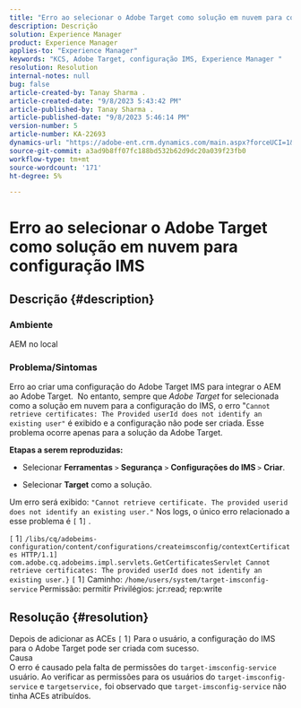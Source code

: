 ```yaml
---
title: "Erro ao selecionar o Adobe Target como solução em nuvem para configuração IMS"
description: Descrição
solution: Experience Manager
product: Experience Manager
applies-to: "Experience Manager"
keywords: "KCS, Adobe Target, configuração IMS, Experience Manager "
resolution: Resolution
internal-notes: null
bug: false
article-created-by: Tanay Sharma .
article-created-date: "9/8/2023 5:43:42 PM"
article-published-by: Tanay Sharma .
article-published-date: "9/8/2023 5:46:14 PM"
version-number: 5
article-number: KA-22693
dynamics-url: "https://adobe-ent.crm.dynamics.com/main.aspx?forceUCI=1&pagetype=entityrecord&etn=knowledgearticle&id=eee81f40-6f4e-ee11-be6e-6045bd006295"
source-git-commit: a3ad9b8ff07fc188bd532b62d9dc20a039f23fb0
workflow-type: tm+mt
source-wordcount: '171'
ht-degree: 5%

---
```


# Erro ao selecionar o Adobe Target como solução em nuvem para configuração IMS

## Descrição {#description}


### Ambiente

AEM no local

### Problema/Sintomas

Erro ao criar uma configuração do Adobe Target IMS para integrar o AEM ao Adobe Target.  No entanto, sempre que *Adobe Target* for selecionada como a solução em nuvem para a configuração do IMS, o erro &quot;`Cannot retrieve certificates: The Provided userId does not identify an existing user"` é exibido e a configuração não pode ser criada. Esse problema ocorre apenas para a solução da Adobe Target.



<b>Etapas a serem reproduzidas:</b>

- Selecionar <b>Ferramentas</b> `>`  <b>Segurança</b> `>`  <b>Configurações do IMS </b>`>`  <b>Criar</b>.


- Selecionar <b>Target</b> como a solução.


Um erro será exibido: `"Cannot retrieve certificate. The provided userid does not identify an existing user."` Nos logs, o único erro relacionado a esse problema é `[` 1`]` .

`[` 1`]`  `/libs/cq/adobeims-configuration/content/configurations/createimsconfig/contextCertificates HTTP/1.1]  com.adobe.cq.adobeims.impl.servlets.GetCertificatesServlet Cannot retrieve certificates: The provided userId does not identify an existing user.}` `[` 1`]`  Caminho: `/home/users/system/target-imsconfig-service` Permissão: permitir Privilégios: jcr:read; rep:write


## Resolução {#resolution}


Depois de adicionar as ACEs `[` 1`]`  Para o usuário, a configuração do IMS para o Adobe Target pode ser criada com sucesso.
<br>Causa<br>
O erro é causado pela falta de permissões do `target-imsconfig-service` usuário. Ao verificar as permissões para os usuários do `target-imsconfig-service` e `targetservice,` foi observado que `target-imsconfig-service` não tinha ACEs atribuídos.
